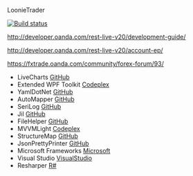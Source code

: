 ﻿LoonieTrader

[![Build status](https://ci.appveyor.com/api/projects/status/8i5v9m09d94uh65y?svg=true)](https://ci.appveyor.com/project/niklasda/loonietrader)


http://developer.oanda.com/rest-live-v20/development-guide/

http://developer.oanda.com/rest-live-v20/account-ep/

https://fxtrade.oanda.com/community/forex-forum/93/



- LiveCharts [GitHub](https://github.com/beto-rodriguez/Live-Charts)
- Extended WPF Toolkit [Codeplex](http://wpftoolkit.codeplex.com/)
- YamlDotNet [GitHub](https://github.com/aaubry/YamlDotNet)
- AutoMapper [GitHub](https://github.com/AutoMapper/AutoMapper)
- SeriLog [GitHub](https://github.com/serilog/serilog)
- Jil [GitHub](https://github.com/kevin-montrose/Jil)
- FileHelper [GitHub](https://github.com/MarcosMeli/FileHelpers)
- MVVMLight [Codeplex](https://mvvmlight.codeplex.com/)
- StructureMap [GitHub](https://github.com/structuremap/structuremap)
- JsonPrettyPrinter [GitHub](https://github.com/m4bwav/DotNetJsonPrettyPrinter)
- Microsoft Frameworks [Microsoft](https://www.microsoft.com/net)
- Visual Studio [VisualStudio](https://www.visualstudio.com/)
- Resharper [R#](https://www.jetbrains.com/resharper/)
